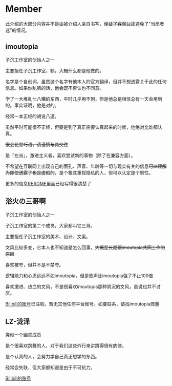 # Member

此介绍的大部分内容并不是由被介绍人亲自书写，~~保证了客观公正~~避免了“当局者迷”的情况。

## imoutopia

子沉工作室的创始人之一

主要担任子沉工作室，额，大概什么都是他做的。

名字是个自创词，虽然这个名字有他本人的官方翻译，但并不想透露关于此的任何信息。如果你乱猜的话，他会既不否认也不同意。

学了一大堆乱七八糟的东西，平时几乎用不到，但是他总是相信总有一天会用到的。事实证明，他是对的。

经常一本正经的胡说八道。

虽然平时可能很不正经，但要是到了真正需要认真起来的时候，他绝对比谁都认真。

~~很会花言巧语，请谨慎与其交往~~

是「左派」，激进主义者，喜欢尝试新的事物（除了在兼容方面）。

不希望在互联网上出现自己的面孔、声音、年龄等一切与现实有关的信息~~可以理解为即使透露了也是虚假的~~，是个极其重视隐私的人，但可以认定是个男性。

更多的信息[README](https://github.com/zichenstudio/zichenstudio/blob/main/README.md)里面已经写得很清楚了

## 浴火の三哥啊

子沉工作室的创始人之一

子沉工作室的第二个成员，大家都叫它三哥。

主要担任子沉工作室的美术、设计、文案。

文风比较多变，它本人也不知道是怎么回事，~~大概是长期跟imoutopia共同工作的原因~~

喜欢被夸，但并不是不禁夸。

逻辑能力和心思远远不如imoutopia，但是歌声比imoutopia强了不止100倍

喜欢激进、热血的文风，不是很喜欢imoutopia那种阴沉的文风，虽说也并不讨厌。

[Bilibili的账号](https://space.bilibili.com/1091612759)已注销，暂无其他任何平台账号，如要联系，请找imoutopia商量

## LZ-泷泽

类似一个幽灵成员

是个很喜欢跳舞的人，对于我们这些外行来讲跳得很有韵律。

是个认真的人，会努力学自己真正想学的东西。

经常会失联，但大家都知道是由于不可抗力。

[Bilibili的账号](https://space.bilibili.com/1275993792)

